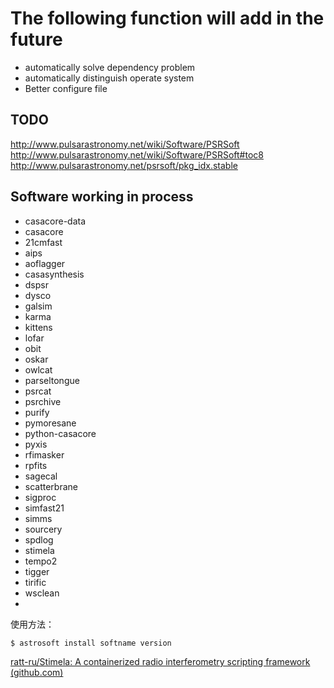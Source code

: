 # The following function will add in the future

- automatically solve dependency problem
- automatically distinguish operate system
- Better configure file

## TODO

http://www.pulsarastronomy.net/wiki/Software/PSRSoft
http://www.pulsarastronomy.net/wiki/Software/PSRSoft#toc8
http://www.pulsarastronomy.net/psrsoft/pkg_idx.stable

## Software working in process

- casacore-data
- casacore
- 21cmfast
- aips
- aoflagger
- casasynthesis
- dspsr
- dysco
- galsim
- karma
- kittens
- lofar
- obit
- oskar
- owlcat
- parseltongue
- psrcat
- psrchive
- purify
- pymoresane
- python-casacore
- pyxis
- rfimasker
- rpfits
- sagecal
- scatterbrane
- sigproc
- simfast21
- simms
- sourcery
- spdlog
- stimela
- tempo2
- tigger
- tirific
- wsclean
- 

使用方法：

```bash
$ astrosoft install softname version
```





[ratt-ru/Stimela: A containerized radio interferometry scripting framework (github.com)](https://github.com/ratt-ru/Stimela)